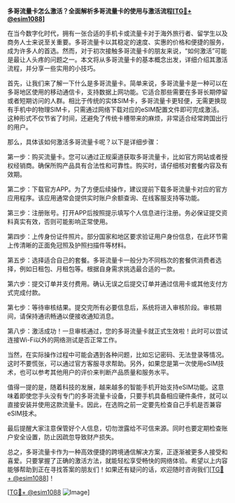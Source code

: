 **多哥流量卡怎么激活？全面解析多哥流量卡的使用与激活流程[[TG💪+ @esim1088](https://t.me/s/esim1088)]**

在当今数字化时代，拥有一张合适的手机卡或流量卡对于海外旅行者、留学生以及商务人士来说至关重要。多哥流量卡以其稳定的速度、实惠的价格和便捷的服务，成为许多人的首选。然而，对于初次接触多哥流量卡的朋友来说，“如何激活”可能是最让人头疼的问题之一。本文将从多哥流量卡的基本概念出发，详细介绍其激活流程，并分享一些实用的小技巧。

首先，让我们来了解一下什么是多哥流量卡。简单来说，多哥流量卡是一种可以在多哥地区使用的移动通信卡，支持数据上网功能。它适合那些需要在多哥长期停留或者短期访问的人群。相比于传统的实体SIM卡，多哥流量卡更轻便，无需更换现有手机中的物理SIM卡，只需通过网络下载对应的eSIM配置文件即可完成激活。这种形式不仅节省了时间，还避免了传统卡槽带来的麻烦，非常适合经常跨国出行的用户。

那么，具体该如何激活多哥流量卡呢？以下是详细步骤：

第一步：购买流量卡。您可以通过正规渠道获取多哥流量卡，比如官方网站或者授权经销商。确保所购产品具有合法性和可靠性。购买时，请仔细核对套餐内容及有效期。

第二步：下载官方APP。为了方便后续操作，建议提前下载多哥流量卡对应的官方应用程序。该应用通常会提供实时账户余额查询、在线客服支持等功能。

第三步：注册账号。打开APP后按照提示填写个人信息进行注册。务必保证提交资料真实有效，否则可能影响正常使用。

第四步：上传身份证件照片。部分国家和地区要求验证用户身份信息，在此环节需上传清晰的正面免冠照及护照扫描件等材料。

第五步：选择适合自己的套餐。多哥流量卡一般分为不同档次的套餐供消费者选择，例如日租包、月租包等。根据自身需求挑选最合适的一款。

第六步：提交订单并支付费用。确认无误之后提交订单并通过信用卡或其他支付方式完成付款。

第七步：等待审核结果。提交完所有必要信息后，系统将进入审核阶段。审核期间，请保持通讯畅通以便接收通知消息。

第八步：激活成功！一旦审核通过，您的多哥流量卡就正式生效啦！此时可以尝试连接Wi-Fi以外的网络测试是否正常工作。

当然，在实际操作过程中可能会遇到各种问题，比如忘记密码、无法登录等情况。这时不要慌张，可以通过官方客服寻求帮助。另外，如果您是第一次使用eSIM技术，也可以参考其他用户的评价来判断产品质量和服务水平。

值得一提的是，随着科技的发展，越来越多的智能手机开始支持eSIM功能。这意味着即使您手头没有专门的多哥流量卡设备，只要手机具备相应硬件条件，就可以直接安装并使用这款流量卡。因此，在选购之前一定要先检查自己手机是否兼容eSIM技术。

最后提醒大家注意保管好个人信息，切勿泄露给不可信来源。同时也要定期检查账户安全设置，防止因疏忽导致财产损失。

总之，多哥流量卡作为一种高效便捷的跨境通信解决方案，正逐渐被更多人接受和喜爱。只要掌握了正确的激活方法，就能轻松享受畅快的网络体验。希望以上内容能够帮助到正在寻找答案的朋友们！如果还有疑问的话，欢迎随时咨询我们[[TG💪+ @esim1088](https://t.me/s/esim1088)]！

[[TG💪+ @esim1088](https://t.me/s/esim1088) ![Image](https://i.postimg.cc/4NQfJmqS/Snipaste-2025-05-13-00-14-12.png)]